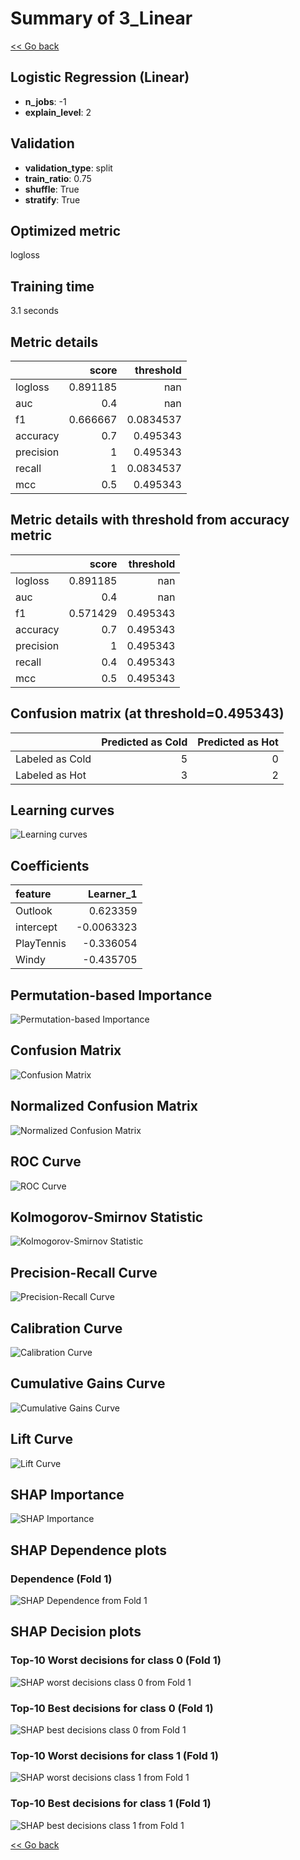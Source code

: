# Summary of 3_Linear

[<< Go back](../README.md)


## Logistic Regression (Linear)
- **n_jobs**: -1
- **explain_level**: 2

## Validation
 - **validation_type**: split
 - **train_ratio**: 0.75
 - **shuffle**: True
 - **stratify**: True

## Optimized metric
logloss

## Training time

3.1 seconds

## Metric details
|           |    score |   threshold |
|:----------|---------:|------------:|
| logloss   | 0.891185 | nan         |
| auc       | 0.4      | nan         |
| f1        | 0.666667 |   0.0834537 |
| accuracy  | 0.7      |   0.495343  |
| precision | 1        |   0.495343  |
| recall    | 1        |   0.0834537 |
| mcc       | 0.5      |   0.495343  |


## Metric details with threshold from accuracy metric
|           |    score |   threshold |
|:----------|---------:|------------:|
| logloss   | 0.891185 |  nan        |
| auc       | 0.4      |  nan        |
| f1        | 0.571429 |    0.495343 |
| accuracy  | 0.7      |    0.495343 |
| precision | 1        |    0.495343 |
| recall    | 0.4      |    0.495343 |
| mcc       | 0.5      |    0.495343 |


## Confusion matrix (at threshold=0.495343)
|                 |   Predicted as Cold |   Predicted as Hot |
|:----------------|--------------------:|-------------------:|
| Labeled as Cold |                   5 |                  0 |
| Labeled as Hot  |                   3 |                  2 |

## Learning curves
![Learning curves](learning_curves.png)

## Coefficients
| feature    |   Learner_1 |
|:-----------|------------:|
| Outlook    |   0.623359  |
| intercept  |  -0.0063323 |
| PlayTennis |  -0.336054  |
| Windy      |  -0.435705  |


## Permutation-based Importance
![Permutation-based Importance](permutation_importance.png)
## Confusion Matrix

![Confusion Matrix](confusion_matrix.png)


## Normalized Confusion Matrix

![Normalized Confusion Matrix](confusion_matrix_normalized.png)


## ROC Curve

![ROC Curve](roc_curve.png)


## Kolmogorov-Smirnov Statistic

![Kolmogorov-Smirnov Statistic](ks_statistic.png)


## Precision-Recall Curve

![Precision-Recall Curve](precision_recall_curve.png)


## Calibration Curve

![Calibration Curve](calibration_curve_curve.png)


## Cumulative Gains Curve

![Cumulative Gains Curve](cumulative_gains_curve.png)


## Lift Curve

![Lift Curve](lift_curve.png)



## SHAP Importance
![SHAP Importance](shap_importance.png)

## SHAP Dependence plots

### Dependence (Fold 1)
![SHAP Dependence from Fold 1](learner_fold_0_shap_dependence.png)

## SHAP Decision plots

### Top-10 Worst decisions for class 0 (Fold 1)
![SHAP worst decisions class 0 from Fold 1](learner_fold_0_shap_class_0_worst_decisions.png)
### Top-10 Best decisions for class 0 (Fold 1)
![SHAP best decisions class 0 from Fold 1](learner_fold_0_shap_class_0_best_decisions.png)
### Top-10 Worst decisions for class 1 (Fold 1)
![SHAP worst decisions class 1 from Fold 1](learner_fold_0_shap_class_1_worst_decisions.png)
### Top-10 Best decisions for class 1 (Fold 1)
![SHAP best decisions class 1 from Fold 1](learner_fold_0_shap_class_1_best_decisions.png)

[<< Go back](../README.md)
